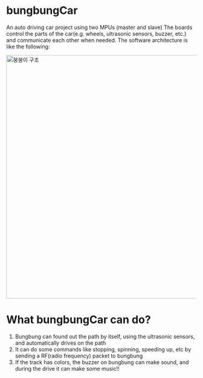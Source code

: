 # bungbungCar

An auto driving car project using two MPUs (master and slave)
The boards control the parts of the car(e.g. wheels, ultrasonic sensors, buzzer, etc.) and communicate each other when needed.
The software architecture is like the following:

<img width="644" alt="붕붕이 구조" src="https://user-images.githubusercontent.com/22390526/62760996-5f7c9c80-bac0-11e9-8ace-55fe7c4d953a.png">

# What bungbungCar can do?

1. Bungbung can found out the path by itself, using the ultrasonic sensors, and automatically drives on the path
2. It can do some commands like stopping, spinning, speeding up, etc by sending a RF(radio frequency) packet to bungbung
3. If the track has colors, the buzzer on bungbung can make sound, and during the drive it can make some music!!
